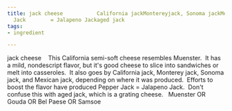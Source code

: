 ```yaml
---
title: jack cheese           California jackMontereyjack, Sonoma jackMexican jackPepper
  Jack        = Jalapeno Jackaged jack
tags:
- ingredient

---
```

jack cheese    This California semi-soft cheese resembles Muenster.  It has a mild, nondescript flavor, but it's good cheese to slice into sandwiches or melt into casseroles.  It also goes by California jack, Monterey jack, Sonoma jack, and Mexican jack, depending on where it was produced.  Efforts to boost the flavor have produced Pepper Jack = Jalapeno Jack.  Don't confuse this with aged jack, which is a grating cheese.   Muenster OR Gouda OR Bel Paese OR Samsoe
